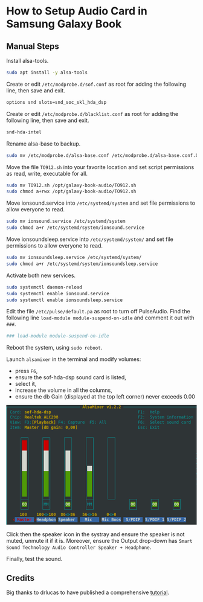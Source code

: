 # How to Setup Audio Card in Samsung Galaxy Book

## Manual Steps
Install alsa-tools.
```bash
sudo apt install -y alsa-tools
```

Create or edit `/etc/modprobe.d/sof.conf` as root for adding the following line, then save and exit.
```bash
options snd slots=snd_soc_skl_hda_dsp
```

Create or edit `/etc/modprobe.d/blacklist.conf` as root for adding the following line, then save and exit.
```bash
snd-hda-intel
```

Rename alsa-base to backup.
```bash
sudo mv /etc/modprobe.d/alsa-base.conf /etc/modprobe.d/alsa-base.conf.backup
```

Move the file `TO912.sh` into your favorite location and set script permissions as read, write, executable for all.
```bash
sudo mv TO912.sh /opt/galaxy-book-audio/TO912.sh
sudo chmod a+rwx /opt/galaxy-book-audio/TO912.sh
```

Move ionsound.service into `/etc/systemd/system` and set file permissions to allow everyone to read.
```bash
sudo mv ionsound.service /etc/systemd/system
sudo chmod a+r /etc/systemd/system/ionsound.service
```

Move ionsoundsleep.service into `/etc/systemd/system/` and set file permissions to allow everyone to read.
```bash
sudo mv ionsoundsleep.service /etc/systemd/system/
sudo chmod a+r /etc/systemd/system/ionsoundsleep.service
```

Activate both new services.
```bash
sudo systemctl daemon-reload
sudo systemctl enable ionsound.service
sudo systemctl enable ionsoundsleep.service
```

Edit the file `/etc/pulse/default.pa` as root to turn off PulseAudio. Find the following line `load-module module-suspend-on-idle` and comment it out with `###`.
```bash
### load-module module-suspend-on-idle
```

Reboot the system, using `sudo reboot`.

Launch `alsamixer` in the terminal and modify volumes:
- press `F6`,
- ensure the sof-hda-dsp sound card is listed,
- select it,
- increase the volume in all the columns,
- ensure the db Gain (displayed at the top left corner) never exceeds 0.00

![AlsaMixer example](alsamixer-screen.png "AlsaMixer example")

Click then the speaker icon in the systray and ensure the speaker is not muted, unmute it if it is. Moreover, ensure the Output drop-down has `Smart Sound Technology Audio Controller Speaker + Headphone`.

Finally, test the sound.

## Credits
Big thanks to drlucas to have published a comprehensive [tutorial](https://forum.manjaro.org/t/howto-set-up-the-audio-card-in-samsung-galaxy-book/37090).
